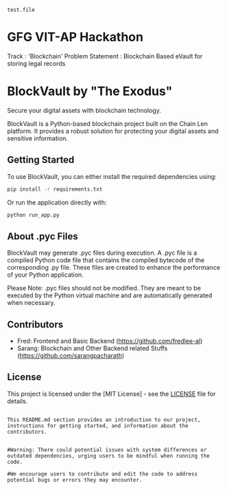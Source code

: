 ```
test.file
```
# GFG VIT-AP Hackathon
Track : 'Blockchain'
Problem Statement : Blockchain Based eVault for storing legal records

# BlockVault by "The Exodus"

Secure your digital assets with blockchain technology.

BlockVault is a Python-based blockchain project built on the Chain Len platform. It provides a robust solution for protecting your digital assets and sensitive information.

## Getting Started

To use BlockVault, you can either install the required dependencies using:

```bash
pip install -r requirements.txt
```

Or run the application directly with:

```bash
python run_app.py
```
## About .pyc Files

BlockVault may generate .pyc files during execution. A .pyc file is a compiled Python code file that contains the compiled bytecode of the corresponding .py file. These files are created to enhance the performance of your Python application.

Please Note: .pyc files should not be modified. They are meant to be executed by the Python virtual machine and are automatically generated when necessary.

## Contributors

- Fred: Frontend and Basic Backend
  (https://github.com/fredlee-al)
- Sarang: Blockchain and Other Backend related Stuffs
  (https://github.com/sarangpacharath)

## License

This project is licensed under the [MIT License] - see the [LICENSE](LICENSE) file for details.
```

This README.md section provides an introduction to our project, instructions for getting started, and information about the contributors.


#Warning: There could potential issues with system differences or outdated dependencies, urging users to be mindful when running the code.

#We encourage users to contribute and edit the code to address potential bugs or errors they may encounter.


